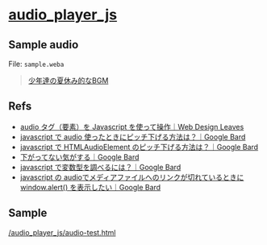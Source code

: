 # [audio_player_js](https://github.com/n138-kz/audio_player_js)

## Sample audio

File: `sample.weba`

> [少年達の夏休み的なBGM](https://dova-s.jp/bgm/play2197.html)

## Refs

- [audio タグ（要素）を Javascript を使って操作｜Web Design Leaves](https://www.webdesignleaves.com/pr/jquery/javascript-audio.html)
- [javascript で audio 使ったときにピッチ下げる方法は？｜Google Bard](https://g.co/bard/share/6a2121fa7948)
- [javascript で HTMLAudioElement のピッチ下げる方法は？｜Google Bard](https://g.co/bard/share/ecc13689cd4f)
- [下がってない気がする｜Google Bard](https://g.co/bard/share/4f9c4fa30048)
- [javascript で変数型を調べるには？｜Google Bard](https://g.co/bard/share/2e46a3efc847)
- [javascript の audioでメディアファイルへのリンクが切れているときにwindow.alert() を表示したい｜Google Bard](https://g.co/bard/share/c02f31668332)

## Sample

[/audio_player_js/audio-test.html](https://n138-kz.github.io/audio_player_js/audio-test.html)
